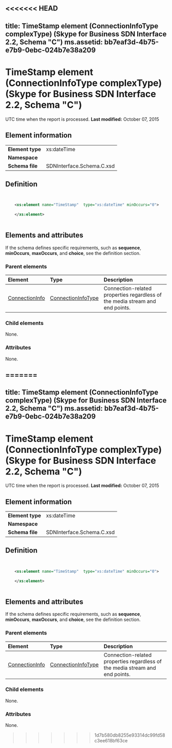 <<<<<<< HEAD
---
title: TimeStamp element (ConnectionInfoType complexType) (Skype for Business SDN Interface 2.2, Schema "C")
ms.assetid: bb7eaf3d-4b75-e7b9-0ebc-024b7e38a209
---


# TimeStamp element (ConnectionInfoType complexType) (Skype for Business SDN Interface 2.2, Schema "C")
UTC time when the report is processed. 
 **Last modified:** October 07, 2015
  
    
    


## Element information


|||
|:-----|:-----|
|**Element type**|xs:dateTime |
|**Namespace**||
|**Schema file**|SDNInterface.Schema.C.xsd |
   

## Definition


```XML


    <xs:element name="TimeStamp"  type="xs:dateTime" minOccurs="0">
    
    </xs:element>
  
```


## Elements and attributes

If the schema defines specific requirements, such as **sequence**, **minOccurs**, **maxOccurs**, and **choice**, see the definition section. 
  
    
    

### Parent elements



|**Element**|**Type**|**Description**|
|:-----|:-----|:-----|
| [ConnectionInfo](connectioninfo-element.md)| [ConnectionInfoType](connectioninfotype-complextype.md)|Connection-related properties regardless of the media stream and end points. |
   

### Child elements

None. 
  
    
    

### Attributes

None. 
  
    
    

=======
---
title: TimeStamp element (ConnectionInfoType complexType) (Skype for Business SDN Interface 2.2, Schema "C")
ms.assetid: bb7eaf3d-4b75-e7b9-0ebc-024b7e38a209
---


# TimeStamp element (ConnectionInfoType complexType) (Skype for Business SDN Interface 2.2, Schema "C")
UTC time when the report is processed. 
 **Last modified:** October 07, 2015
  
    
    


## Element information


|||
|:-----|:-----|
|**Element type**|xs:dateTime |
|**Namespace**||
|**Schema file**|SDNInterface.Schema.C.xsd |
   

## Definition


```XML


    <xs:element name="TimeStamp"  type="xs:dateTime" minOccurs="0">
    
    </xs:element>
  
```


## Elements and attributes

If the schema defines specific requirements, such as **sequence**, **minOccurs**, **maxOccurs**, and **choice**, see the definition section. 
  
    
    

### Parent elements



|**Element**|**Type**|**Description**|
|:-----|:-----|:-----|
| [ConnectionInfo](connectioninfo-element.md)| [ConnectionInfoType](connectioninfotype-complextype.md)|Connection-related properties regardless of the media stream and end points. |
   

### Child elements

None. 
  
    
    

### Attributes

None. 
  
    
    

>>>>>>> 1d7b580db8255e93314dc99fd58c3ee618bf63ce
